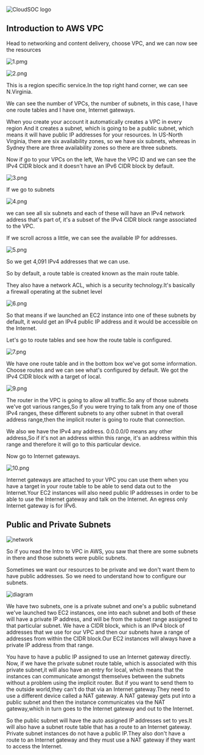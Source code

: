 

![CloudSOC logo](https://1.bp.blogspot.com/-YaqntajfnjI/YPcbjtDTuRI/AAAAAAAAAH4/PPe7LLbuo6sipM1cWVIT5FdBC7wzPG54gCLcBGAsYHQ/s150/cloudsoc.png)

Introduction to AWS VPC
-----------

Head to networking and content delivery, choose VPC, and we can now see the resources

![1.pmg](/pics/1.png)

![2.png](/pics/2.png)

This is a region specific service.In the top right hand corner, we can see N.Virginia.

We can see the number of VPCs, the number of subnets, in this case, I have one
route tables and I have one, Internet gateways.

When you create your account it automatically creates a VPC in every region And it creates a subnet, which is going to be a public subnet, which means it will have public IP addresses for your resources.
In US-North Virginia, there are six availability zones, so we have six subnets, whereas in Sydney there are three availability zones so there are three subnets.

Now if go to your VPCs on the left, We have the VPC ID and we can see the IPv4 CIDR block and it doesn't have an IPv6 CIDR block by default.

![3.png](/pics/3.png)

If we go to subnets

![4.png](/pics/4.png)

we can see all six subnets and each of these will have an IPv4 network address that's part of, it's a subset of the IPv4 CIDR block range associated to the VPC.

If we scroll across a little, we can see the available IP for addresses.

![5.png](/pics/5.png)

So we get 4,091 IPv4 addresses that we can use.

So by default, a route table is created known as the main route table.


They also have a network ACL, which is a security technology.It's basically a firewall operating at the subnet level

![6.png](/pics/6.png)

So that means if we launched an EC2 instance into one of these subnets by default, it would get an IPv4 public IP address and it would be accessible on the Internet.

Let's go to route tables and see how the route table is configured.

![7.png](/pics/7.png)

We have one route table and in the bottom box we've got some information. Choose routes and we can see what's configured by default.
We got the IPv4 CIDR block with a target of local.

![9.png](/pics/9.png)

The router in the VPC is going to allow all traffic.So any of those subnets we've got various ranges,So if you were trying to talk from any one of those IPv4 ranges, these different subnets to any other subnet in that overall address range,then the implicit router is going to route that connection.


We also we have the IPv4 any address. 0.0.0.0/0 means any other address,So if it's not an address within this range, it's an address within this range and therefore it will go to this particular device.

Now go to Internet gateways.

![10.png](/pics/10.png)

Internet gateways are attached to your VPC you can use them when you have a target in your route table to be able to send data out to the Internet.Your EC2 instances will also need public IP addresses in order to be able to use the Internet gateway and talk on the Internet. An egress only Internet gateway is for IPv6.

Public and Private Subnets
------------------------

![network](/pics/network.jpg)

So if you read the Intro to VPC in AWS, you saw that there are some subnets in there and those subnets were public subnets.

Sometimes we want our resources to be private and we don't want them to have public addresses. So we need to understand how to configure our subnets.

![diagram](/pics/diagram.png)

We have two subnets, one is a private subnet and one's a public subnetand we've launched two EC2 instances, one into each subnet and both of these will have a private IP address, and will be from the subnet range assigned to that particular subnet. We have a CIDR block, which is an IPv4 block of addresses that we use for our VPC and then our subnets have a range of addresses from within the CIDR block.Our EC2 instances will always have a private IP address from that range.

You have to have a public IP assigned to use an Internet gateway directly.
Now, if we have the private subnet route table, which is associated with this private subnet,it will also have an entry for local, which means that the instances can communicate amongst themselves between the subnets without a problem using the implicit router. But if you want to send them to the outside world,they can't do that via an Internet gateway.They need to use a different device called a NAT gateway. A NAT gateway gets put into a public subnet and then the instance communicates via the NAT gateway,which in turn goes to the Internet gateway and out to the Internet.

So the public subnet will have the auto assigned IP addresses set to yes.It will also have a subnet route table that has a route to an Internet gateway.
Private subnet instances do not have a public IP.They also don't have a route to an Internet gateway and they must use a NAT gateway if they want to access the Internet.
